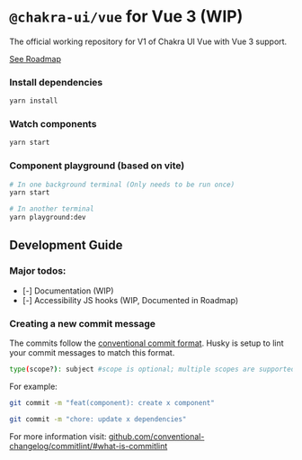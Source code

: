 # `@chakra-ui/vue` for Vue 3 (WIP)

The official working repository for V1 of Chakra UI Vue with Vue 3 support.

[See Roadmap](https://www.notion.so/4517ba273ef3409d8e0e9ec3d121f6c1?v=ce00244a41b74b79b4d01ee4c3aa61ec)

### Install dependencies
```bash
yarn install
```

### Watch components
```bash
yarn start
```

### Component playground (based on vite)
```bash
# In one background terminal (Only needs to be run once)
yarn start

# In another terminal
yarn playground:dev
```

## Development Guide
### Major todos:
- [-] Documentation (WIP)
- [-] Accessibility JS hooks (WIP, Documented in Roadmap)

### Creating a new commit message
The commits follow the [conventional commit format](https://www.conventionalcommits.org/). Husky is setup to lint your commit messages to match this format. 
```bash
type(scope?): subject #scope is optional; multiple scopes are supported (current delimiter options: "/", "\" and ",")
```

For example:

```bash
git commit -m "feat(component): create x component"

git commit -m "chore: update x dependencies"
```

For more information visit: [github.com/conventional-changelog/commitlint/#what-is-commitlint](https://github.com/conventional-changelog/commitlint/#what-is-commitlint)